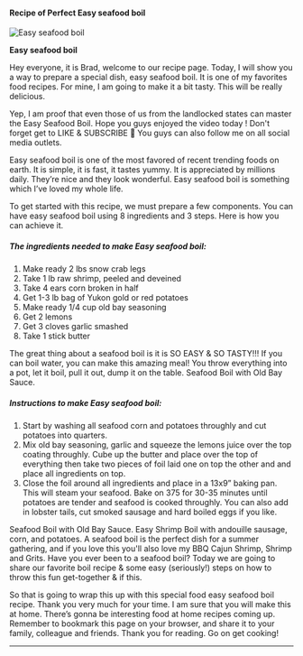             

#### Recipe of Perfect Easy seafood boil

![Easy seafood boil](https://img-global.cpcdn.com/recipes/051b6251077d6c8d/751x532cq70/easy-seafood-boil-recipe-main-photo.jpg)

**Easy seafood boil**

Hey everyone, it is Brad, welcome to our recipe page. Today, I will show you a way to prepare a special dish, easy seafood boil. It is one of my favorites food recipes. For mine, I am going to make it a bit tasty. This will be really delicious.

Yep, I am proof that even those of us from the landlocked states can master the Easy Seafood Boil. Hope you guys enjoyed the video today ! Don't forget get to LIKE & SUBSCRIBE 🥰 You guys can also follow me on all social media outlets.

Easy seafood boil is one of the most favored of recent trending foods on earth. It is simple, it is fast, it tastes yummy. It is appreciated by millions daily. They’re nice and they look wonderful. Easy seafood boil is something which I’ve loved my whole life.

To get started with this recipe, we must prepare a few components. You can have easy seafood boil using 8 ingredients and 3 steps. Here is how you can achieve it.

##### The ingredients needed to make Easy seafood boil:

1.  Make ready 2 lbs snow crab legs
2.  Take 1 lb raw shrimp, peeled and deveined
3.  Take 4 ears corn broken in half
4.  Get 1-3 lb bag of Yukon gold or red potatoes
5.  Make ready 1/4 cup old bay seasoning
6.  Get 2 lemons
7.  Get 3 cloves garlic smashed
8.  Take 1 stick butter

The great thing about a seafood boil is it is SO EASY & SO TASTY!!! If you can boil water, you can make this amazing meal! You throw everything into a pot, let it boil, pull it out, dump it on the table. Seafood Boil with Old Bay Sauce.

##### Instructions to make Easy seafood boil:

1.  Start by washing all seafood corn and potatoes throughly and cut potatoes into quarters.
2.  Mix old bay seasoning, garlic and squeeze the lemons juice over the top coating throughly. Cube up the butter and place over the top of everything then take two pieces of foil laid one on top the other and and place all ingredients on top.
3.  Close the foil around all ingredients and place in a 13x9” baking pan. This will steam your seafood. Bake on 375 for 30-35 minutes until potatoes are tender and seafood is cooked throughly. You can also add in lobster tails, cut smoked sausage and hard boiled eggs if you like.

Seafood Boil with Old Bay Sauce. Easy Shrimp Boil with andouille sausage, corn, and potatoes. A seafood boil is the perfect dish for a summer gathering, and if you love this you'll also love my BBQ Cajun Shrimp, Shrimp and Grits. Have you ever been to a seafood boil? Today we are going to share our favorite boil recipe & some easy (seriously!) steps on how to throw this fun get-together & if this.

So that is going to wrap this up with this special food easy seafood boil recipe. Thank you very much for your time. I am sure that you will make this at home. There’s gonna be interesting food at home recipes coming up. Remember to bookmark this page on your browser, and share it to your family, colleague and friends. Thank you for reading. Go on get cooking!

* * *